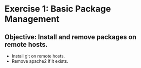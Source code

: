 # Exercise 1: Basic Package Management
## Objective: Install and remove packages on remote hosts.

- Install git on remote hosts.
- Remove apache2 if it exists.
